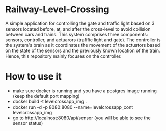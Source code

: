 # Railway-Level-Crossing
A simple application for controlling the gate and traffic light based on 3 sensors located before, at, and after the cross-level to avoid collision between cars and trains. This system comprises three components: sensors, controller, and actuarors (trafffic light and gate). The controller is the system's brain as it coordinates the movement of the actuators based on the state of the sensors and the previously known location of the train. Hence, this repository mainly focuses on the controller.
# How to use it
- make sure docker is running and you have a postgres image running (keep the default port mapping)
- docker build -t levelcrossapp_img .
- docker run -d -p 8080:8080 --name=levelcrossapp_cont levelcrossapp_img
- go to http://localhost:8080/api/sensor (you will be able to see the sensor status)
